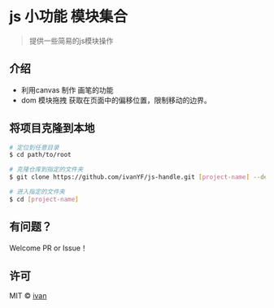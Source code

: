 # js 小功能 模块集合

> 提供一些简易的js模块操作


## 介绍

- 利用canvas 制作 画笔的功能 
- dom 模块拖拽 获取在页面中的偏移位置，限制移动的边界。


## 将项目克隆到本地

```bash
# 定位到任意目录
$ cd path/to/root

# 克隆仓库到指定的文件夹
$ git clone https://github.com/ivanYF/js-handle.git [project-name] --depth 1

# 进入指定的文件夹
$ cd [project-name]
```

## 有问题？

Welcome PR or Issue！


## 许可

MIT &copy; [ivan](https://github.com/ivanYF)
